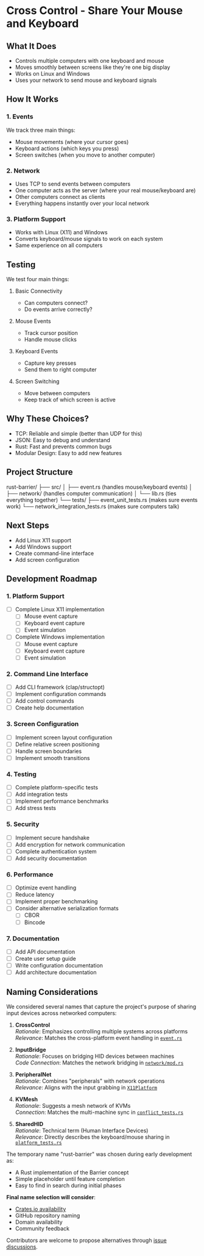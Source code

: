 # Cross Control - Share Your Mouse and Keyboard

## What It Does
- Controls multiple computers with one keyboard and mouse
- Moves smoothly between screens like they're one big display
- Works on Linux and Windows
- Uses your network to send mouse and keyboard signals

## How It Works

### 1. Events
We track three main things:
- Mouse movements (where your cursor goes)
- Keyboard actions (which keys you press)
- Screen switches (when you move to another computer)

### 2. Network
- Uses TCP to send events between computers
- One computer acts as the server (where your real mouse/keyboard are)
- Other computers connect as clients
- Everything happens instantly over your local network

### 3. Platform Support
- Works with Linux (X11) and Windows
- Converts keyboard/mouse signals to work on each system
- Same experience on all computers

## Testing
We test four main things:
1. Basic Connectivity
   - Can computers connect?
   - Do events arrive correctly?

2. Mouse Events
   - Track cursor position
   - Handle mouse clicks

3. Keyboard Events
   - Capture key presses
   - Send them to right computer

4. Screen Switching
   - Move between computers
   - Keep track of which screen is active

## Why These Choices?
- TCP: Reliable and simple (better than UDP for this)
- JSON: Easy to debug and understand
- Rust: Fast and prevents common bugs
- Modular Design: Easy to add new features

## Project Structure 
rust-barrier/
├── src/
│ ├── event.rs (handles mouse/keyboard events)
│ ├── network/ (handles computer communication)
│ └── lib.rs (ties everything together)
└── tests/
├── event_unit_tests.rs (makes sure events work)
└── network_integration_tests.rs (makes sure computers talk)

## Next Steps
- Add Linux X11 support
- Add Windows support
- Create command-line interface
- Add screen configuration

## Development Roadmap

### 1. Platform Support
- [ ] Complete Linux X11 implementation
  - [ ] Mouse event capture
  - [ ] Keyboard event capture
  - [ ] Event simulation
- [ ] Complete Windows implementation
  - [ ] Mouse event capture
  - [ ] Keyboard event capture
  - [ ] Event simulation

### 2. Command Line Interface
- [ ] Add CLI framework (clap/structopt)
- [ ] Implement configuration commands
- [ ] Add control commands
- [ ] Create help documentation

### 3. Screen Configuration
- [ ] Implement screen layout configuration
- [ ] Define relative screen positioning
- [ ] Handle screen boundaries
- [ ] Implement smooth transitions

### 4. Testing
- [ ] Complete platform-specific tests
- [ ] Add integration tests
- [ ] Implement performance benchmarks
- [ ] Add stress tests

### 5. Security
- [ ] Implement secure handshake
- [ ] Add encryption for network communication
- [ ] Complete authentication system
- [ ] Add security documentation

### 6. Performance
- [ ] Optimize event handling
- [ ] Reduce latency
- [ ] Implement proper benchmarking
- [ ] Consider alternative serialization formats
  - [ ] CBOR
  - [ ] Bincode

### 7. Documentation
- [ ] Add API documentation
- [ ] Create user setup guide
- [ ] Write configuration documentation
- [ ] Add architecture documentation

## Naming Considerations

We considered several names that capture the project's purpose of sharing input devices across networked computers:

1. **CrossControl**  
   *Rationale*: Emphasizes controlling multiple systems across platforms  
   *Relevance*: Matches the cross-platform event handling in [`event.rs`](src/event.rs#L4-L44)

2. **InputBridge**  
   *Rationale*: Focuses on bridging HID devices between machines  
   *Code Connection*: Matches the network bridging in [`network/mod.rs`](src/network/mod.rs#L23-L48)

3. **PeripheralNet**  
   *Rationale*: Combines "peripherals" with network operations  
   *Relevance*: Aligns with the input grabbing in [`X11Platform`](src/platform/x11.rs#L65-L93)

4. **KVMesh**  
   *Rationale*: Suggests a mesh network of KVMs  
   *Connection*: Matches the multi-machine sync in [`conflict_tests.rs`](tests/sync/conflict_tests.rs#L3-L20)

5. **SharedHID**  
   *Rationale*: Technical term (Human Interface Devices)  
   *Relevance*: Directly describes the keyboard/mouse sharing in [`platform_tests.rs`](tests/platform_tests.rs)

The temporary name "rust-barrier" was chosen during early development as:
- A Rust implementation of the Barrier concept
- Simple placeholder until feature completion
- Easy to find in search during initial phases

**Final name selection will consider**:
- [Crates.io availability](https://crates.io)
- GitHub repository naming
- Domain availability
- Community feedback

Contributors are welcome to propose alternatives through [issue discussions](#).

